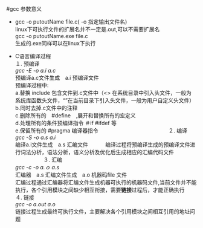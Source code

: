 #gcc 参数意义
- gcc -o putoutName file.c( -o 指定输出文件名)   
linux下可执行文件的扩展名并不一定是.out,可以不需要扩展名        
gcc -o putoutName.exe file.c      
生成的.exe同样可以在linux下执行 　　

- C语言编译过程　　　　　    
１. 预编译　　　      
*gcc -E -o a.i a.c*          
预编译a.c文件生成　a.i 预编译文件      
预编译过程中:           
a.替换 include 包含文件到.c文件中（<> 在系统目录中引入头文件，一般为系统库函数头文件，“”在当前目录下引入头文件，一般为用户自定义头文件）              
b.同时去掉.c文件中的注释                   
c.删除所有的　#define　,展开和替换所有的宏定义         
d.处理所有的条件预编译指令 ＃if #ifdef 等　　　　           
e.保留所有的 #pragma 编译器指令　　　　　　　　　　　　　
２. 编译      
*gcc -S -o a.s a.i*     
编译a.i文件生成　a.s 汇编文件　　　
编译过程将预编译生成的预编译文件进行词法分析，语法分析，语义分析及优化后生成相应的汇编代码文件    　　　　　
３. 汇编     
*gcc -c -o a.ｏ a.s*     
汇编器　a.s 汇编文件生成　a.o 机器码file 文件      
 汇编过程通过汇编器将汇编文件生成机器可执行的机器码文件,当前文件并不能执行，各个引用模块之间缺少相互衔接，需要**链接**过程后，才能正确执行       
４. 链接      
*gcc -o a.out a.o*    
链接过程生成最终可执行文件，主要解决各个引用模块之间相互引用的地址问题
